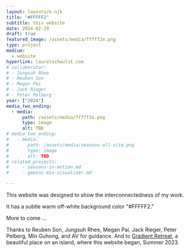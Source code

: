 ```yaml
---
layout: layouts/e.njk
title: "#FFFFF2"
subtitle: this website
date: 2024-02-29
draft: true
featured_image: /assets/media/fffff2e.png
type: project
medium:
  - website
hyperlink: laurelschwulst.com
# collaborator:
# - Jungsuh Rhee
# - Reuben Son
# - Megan Pai
# - Jack Rieger
# - Peter Pelberg
year: ["2024"]
media_two_ending:
  - media:
      path: /assets/media/fffff2e.png
      type: image
      alt: TBD
# media_two_ending:
#   - media:
#       path: /assets/media/seasons-all-site.png
#       type: image
#       alt: TBD
# related_projects:
#     - seasons-in-motion.md
#     - gemini-mix-visualizer.md

---
```


This website was designed to show the interconnectedness of my work.

It has a subtle warm off-white background color "#FFFFF2."

More to come ...

<div class="small-text">
Thanks to Reuben Son, Jungsuh Rhee, Megan Pai, Jack Rieger, Peter Pelberg, Min Guhong, and AV for guidance. And to <a href="https://www.gradientretreat.com/">Gradient Retreat</a>, a beautiful place on an island, where this website began, Summer 2023.
</div>
